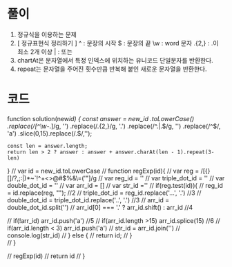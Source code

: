 # 풀이

1. 정규식을 이용하는 문제
2. [ 정규표현식 정리하기 ]
   ^ : 문장의 시작
   $ : 문장의 끝
   \w : word 문자
   .{2,} : .이 최소 2개 이상
   | : 또는
3. chartAt은 문자열에서 특정 인덱스에 위치하는 유니코드 단일문자를 반환한다.
4. repeat는 문자열을 주어진 횟수만큼 반복해 붙인 새로운 문자열을 반환한다.

# 코드

function solution(new*id) {
const answer = new_id
.toLowerCase()
.replace(/[^\w-*.]/g, '')
.replace(/\.{2,}/g, '.')
.replace(/^\.|\.$/g, '')
        .replace(/^$/, 'a')
.slice(0,15).replace(/\.$/,'');

    const len = answer.length;
    return len > 2 ? answer : answer + answer.charAt(len - 1).repeat(3-len)

}
// var id = new_id.toLowerCase
// function regExp(id){
// var reg = /[\{\}\[\]\/?,;:|\)*~`!^\+<>@\#$%&\\\=\(\'\"]/g
// var reg_id = ''
// var triple_dot_id = ''
// var double_dot_id = ''
// var arr_id = []
// var str_id =''
// if(reg.test(id)){
// reg_id = id.replace(reg, ""); //2
// triple_dot_id = reg_id.replace('...', '.') //3
// double_dot_id = triple_dot_id.replace('..', '.') //3
// arr_id = double_dot_id.split('')
// arr_id[0] === '.' ? arr_id.shift() : arr_id //4

// if(!arr_id) arr_id.push('a') //5
// if(arr_id.length >15) arr_id.splice(15) //6
// if(arr_id.length < 3) arr_id.push('a')
// str_id = arr_id.join('')
// console.log(str_id)
// } else {
// return id;
// }  
// }

// regExp(id)
// return id
// }

```js

```

